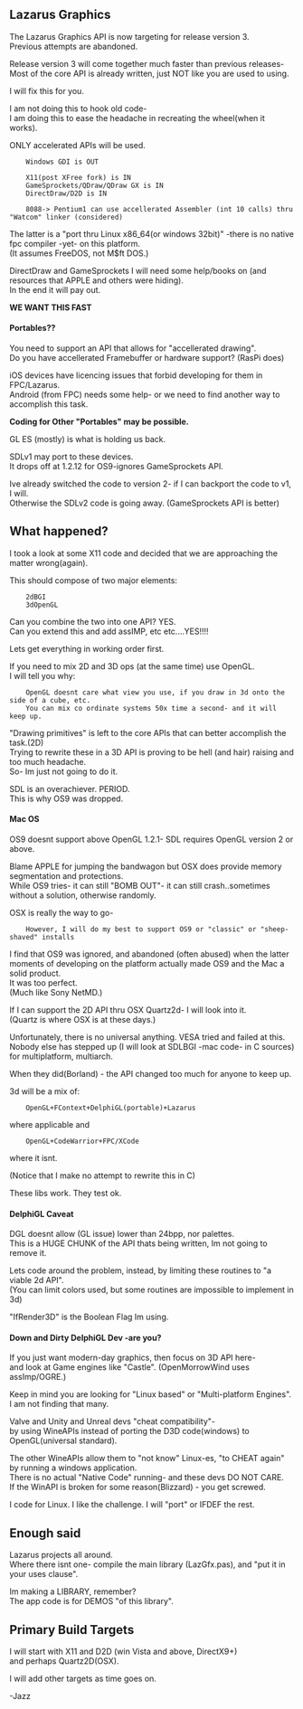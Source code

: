 
Lazarus Graphics
-----------------

The Lazarus Graphics API is now targeting for release version 3.<br>
Previous attempts are abandoned.

Release version 3 will come together much faster than previous releases-<br>
Most of the core API is already written, just NOT like you are used to using.

I will fix this for you.

I am not doing this to hook old code-<br>
I am doing this to ease the headache in recreating the wheel(when it works).

ONLY accelerated APIs will be used. <br>

        Windows GDI is OUT
        
        X11(post XFree fork) is IN
        GameSprockets/QDraw/QDraw GX is IN
        DirectDraw/D2D is IN

        8088-> Pentium1 can use accellerated Assembler (int 10 calls) thru "Watcom" linker (considered)
        
The latter is a "port thru Linux x86_64(or windows 32bit)" -there is no native fpc compiler -yet- on this platform.<br>
(It assumes FreeDOS, not M$ft DOS.)

DirectDraw and GameSprockets I will need some help/books on (and resources that APPLE and others were hiding).<br>
In the end it will pay out.

**WE WANT THIS FAST**


#### Portables??

You need to support an API that allows for "accellerated drawing".<br>
Do you have accellerated Framebuffer or hardware support? (RasPi does)

iOS devices have licencing issues that forbid developing for them in FPC/Lazarus.<br>
Android (from FPC) needs some help- or we need to find another way to accomplish this task.

**Coding for Other "Portables" may be possible.**

GL ES (mostly) is what is holding us back. <br>

SDLv1 may port to these devices.<br> 
It drops off at 1.2.12 for OS9-ignores GameSprockets API.

Ive already switched the code to version 2- if I can backport the code to v1, I will.<br>
Otherwise the SDLv2 code is going away. (GameSprockets API is better)

## What happened?

I took a look at some X11 code and decided that we are approaching the matter wrong(again).

This should compose of two major elements:

        2dBGI
        3dOpenGL

Can you combine the two into one API? YES. <br>
Can you extend this and add assIMP, etc etc....YES!!!! <br>

Lets get everything in working order first.<br>

If you need to mix 2D and 3D ops (at the same time) use OpenGL.<br>
I will tell you why:

        OpenGL doesnt care what view you use, if you draw in 3d onto the side of a cube, etc.
        You can mix co ordinate systems 50x time a second- and it will keep up.
        
"Drawing primitives" is left to the core APIs that can better accomplish the task.(2D)<br>
Trying to rewrite these in a 3D API is proving to be hell (and hair) raising and too much headache.<br>
So- Im just not going to do it.


SDL is an overachiever. PERIOD.<br>
This is why OS9 was dropped. 

#### Mac OS

OS9 doesnt support above OpenGL 1.2.1- SDL requires OpenGL version 2 or above.

Blame APPLE for jumping the bandwagon but OSX does provide memory segmentation and protections.<br>
While OS9 tries- it can still "BOMB OUT"- it can still crash..sometimes without a solution, otherwise randomly.

OSX is really the way to go-

        However, I will do my best to support OS9 or "classic" or "sheep-shaved" installs

I find that OS9 was ignored, and abandoned (often abused) when the latter moments of developing on the platform
actually made OS9 and the Mac a solid product. <br>
It was too perfect.<br>
(Much like Sony NetMD.)

If I can support the 2D API thru OSX Quartz2d- I will look into it.<br>
(Quartz is where OSX is at these days.)

Unfortunately, there is no universal anything. VESA tried and failed at this.<br>
Nobody else has stepped up (I will look at SDLBGI -mac code- in C sources) for multiplatform, multiarch.

When they did(Borland) - the API changed too much for anyone to keep up.

3d will be a mix of:

        OpenGL+FContext+DelphiGL(portable)+Lazarus 

where applicable and 

        OpenGL+CodeWarrior+FPC/XCode

where it isnt.

(Notice that I make no attempt to rewrite this in C)


These libs work. They test ok. <br>

#### DelphiGL Caveat

DGL doesnt allow (GL issue) lower than 24bpp, nor palettes.<br>
This is a HUGE CHUNK of the API thats being written, Im not going to remove it.

Lets code around the problem, instead, by limiting these routines to "a viable 2d API".<br>
(You can limit colors used, but some routines are impossible to implement in 3d)

"IfRender3D" is the Boolean Flag Im using.

#### Down and Dirty DelphiGL Dev -are you?

If you just want modern-day graphics, then focus on 3D API here- <br>
and look at Game engines like "Castle". (OpenMorrowWind uses assImp/OGRE.)

Keep in mind you are looking for "Linux based" or "Multi-platform Engines".<br>
I am not finding that many. <br>

Valve and Unity and Unreal devs "cheat compatibility"- <br>
by using WineAPIs instead of porting the D3D code(windows) to OpenGL(universal standard).

The other WineAPIs allow them to "not know" Linux-es, "to CHEAT again" by running a windows application.<br>
There is no actual "Native Code" running- and these devs DO NOT CARE.<br>
If the WinAPI is broken for some reason(Blizzard) - you get screwed.

I code for Linux. I like the challenge. I will "port" or IFDEF the rest.

## Enough said

Lazarus projects all around.<br>
Where there isnt one- compile the main library (LazGfx.pas), and "put it in your uses clause".

Im making a LIBRARY, remember? <br>
The app code is for DEMOS "of this library".

## Primary Build Targets

I will start with X11 and D2D (win Vista and above, DirectX9+) <br>
and perhaps Quartz2D(OSX).<br>


I will add other targets as time goes on.


-Jazz


